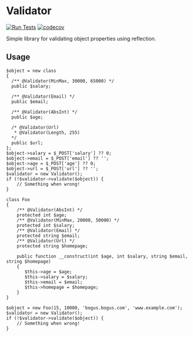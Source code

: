 # Validator

[![Run Tests](https://github.com/krollobrocket/validator/actions/workflows/run_tests.yml/badge.svg?branch=master)](https://github.com/krollobrocket/validator/actions/workflows/run_tests.yml)
[![codecov](https://codecov.io/gh/krollobrocket/validator/branch/master/graph/badge.svg)](https://codecov.io/gh/krollobrocket/validator)

Simple library for validating object properties using reflection.

## Usage

    $object = new class
    {
      /** @Validator(MinMax, 30000, 65000) */
      public $salary;

      /** @Validator(Email) */
      public $email;

      /** @Validator(AbsInt) */
      public $age;

      /* @Validator(Url)
       * @Validator(Length, 255)
      */
      public $url;
    };
    $object->salary = $_POST['salary'] ?? 0;
    $object->email = $_POST['email'] ?? '';
    $object->age = $_POST['age'] ?? 0;
    $object->url = $_POST['url'] ?? '';
    $validator = new Validator();
    if (!$validator->validate($object)) {
        // Something when wrong!
    }

    class Foo
    {
        /** @Validator(AbsInt) */
        protected int $age;
        /** @Validator(MinMax, 20000, 50000) */
        protected int $salary;
        /** @Validator(Email) */
        protected string $email;
        /** @Validator(Url) */
        protected string $homepage;

        public function __construct(int $age, int $salary, string $email, string $homepage)
        {
           $this->age = $age;
           $this->salary = $salary;
           $this->email = $email;
           $this->homepage = $homepage;
        }
    }

    $object = new Foo(15, 10000, 'bogus.bogus.com', 'www.example.com');
    $validator = new Validator();
    if (!$validator->validate($object)) {
        // Something when wrong!
    }
